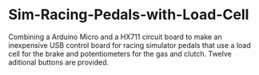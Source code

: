 # Sim-Racing-Pedals-with-Load-Cell
Combining a Arduino Micro and a HX711 circuit board to make an inexpensive USB control board for racing simulator pedals that use a load cell for the brake and potentiometers for the gas and clutch. Twelve aditional buttons are provided.   
